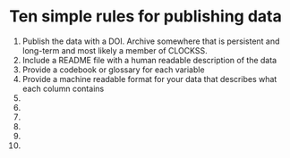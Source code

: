 # Ten simple rules for publishing data

1. Publish the data with a DOI. Archive somewhere that is persistent and long-term and most likely a member of CLOCKSS.
2. Include a README file with a human readable description of the data
3. Provide a codebook or glossary for each variable
4. Provide a machine readable format for your data that describes what each column contains
5.
6.
7.
8.
9.
10.
